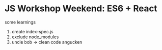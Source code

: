 # JS Workshop Weekend: ES6 + React

some learnings
1. create index-spec.js
2. exclude node_modules
3. uncle bob -> clean code angucken
